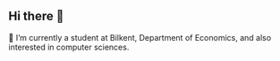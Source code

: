 ## Hi there 👋
🔭 I’m currently a student at Bilkent, Department of Economics, and also interested in computer sciences.
